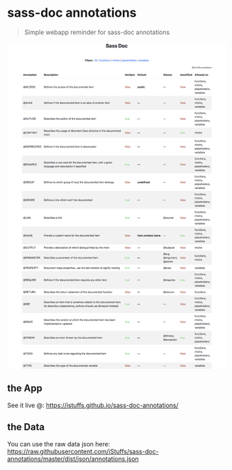 # sass-doc annotations

> Simple webapp reminder for sass-doc annotations

![](docs/img/sass-doc-annotations.png)

## the App
See it live @: https://istuffs.github.io/sass-doc-annotations/

## the Data
You can use the raw data json here:
https://raw.githubusercontent.com/iStuffs/sass-doc-annotations/master/dist/json/annotations.json
